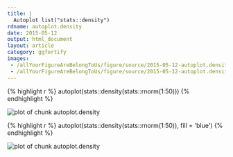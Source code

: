 ```yaml
---
title: |
  Autoplot list("stats::density")
rdname: autoplot.density
date: 2015-05-12
output: html_document
layout: article
category: ggfortify
images:
 - /allYourFigureAreBelongToUs/figure/source/2015-05-12-autoplot.density//autoplot.density-1.png
 - /allYourFigureAreBelongToUs/figure/source/2015-05-12-autoplot.density//autoplot.density-2.png
---
```





{% highlight r %}
autoplot(stats::density(stats::rnorm(1:50)))
{% endhighlight %}

![plot of chunk autoplot.density](/allYourFigureAreBelongToUs/figure/source/2015-05-12-autoplot.density/autoplot.density-1.png) 

{% highlight r %}
autoplot(stats::density(stats::rnorm(1:50)), fill = 'blue')
{% endhighlight %}

![plot of chunk autoplot.density](/allYourFigureAreBelongToUs/figure/source/2015-05-12-autoplot.density/autoplot.density-2.png) 